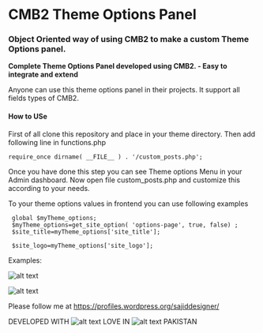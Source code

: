 # CMB2 Theme Options Panel
### Object Oriented way of using CMB2 to make a custom Theme Options panel.

**Complete Theme Options Panel developed using CMB2. - Easy to integrate and extend**

Anyone can use this theme options panel in their projects. It support all fields types of CMB2.

#### How to USe
First of all clone this repository and place in your theme directory.
Then add following line in functions.php 

    require_once dirname( __FILE__ ) . '/custom_posts.php'; 

Once you have done this step you can see Theme options Menu in your Admin dashboard. 
Now open file custom_posts.php and customize this according to your needs.

To your theme options values in frontend you can use following examples

     global $myTheme_options;
     $myTheme_options=get_site_option( 'options-page', true, false) ;
     $site_title=myTheme_options['site_title'];
     
     $site_logo=myTheme_options['site_logo'];
     
     

Examples:

![alt text](https://github.com/sajiddesigner/CMB2-Theme-Options-Panel/blob/master/cmb_to1.png "first Image")



![alt text](https://github.com/sajiddesigner/CMB2-Theme-Options-Panel/blob/master/cmb_to.png "2nd Image")


Please follow me at https://profiles.wordpress.org/sajiddesigner/

DEVELOPED WITH ![alt text](https://github.com/sajiddesigner/CMB2-Theme-Options-Panel/blob/master/heart.png "Love & Peace") LOVE IN ![alt text](https://github.com/sajiddesigner/CMB2-Theme-Options-Panel/blob/master/pakistan.png "Peace") PAKISTAN
